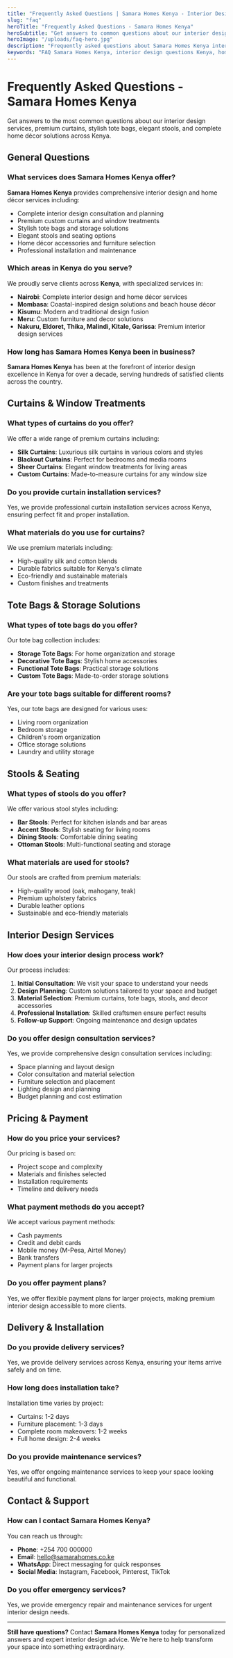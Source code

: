 ```yaml
---
title: "Frequently Asked Questions | Samara Homes Kenya - Interior Design & Home Décor Kenya"
slug: "faq"
heroTitle: "Frequently Asked Questions - Samara Homes Kenya"
heroSubtitle: "Get answers to common questions about our interior design services, curtains, tote bags, stools, and home décor solutions in Kenya"
heroImage: "/uploads/faq-hero.jpg"
description: "Frequently asked questions about Samara Homes Kenya interior design services, curtains, tote bags, stools, and home décor solutions in Nairobi, Mombasa, Kisumu, Meru, Kenya."
keywords: "FAQ Samara Homes Kenya, interior design questions Kenya, home décor questions Kenya, curtains questions Kenya, tote bags questions Kenya, stools questions Kenya, Nairobi interior design FAQ, Mombasa home décor FAQ, Kisumu curtains FAQ, Meru furniture FAQ"
---
```


# Frequently Asked Questions - Samara Homes Kenya

Get answers to the most common questions about our interior design services, premium curtains, stylish tote bags, elegant stools, and complete home décor solutions across Kenya.

## General Questions

### What services does Samara Homes Kenya offer?

**Samara Homes Kenya** provides comprehensive interior design and home décor services including:
- Complete interior design consultation and planning
- Premium custom curtains and window treatments
- Stylish tote bags and storage solutions
- Elegant stools and seating options
- Home décor accessories and furniture selection
- Professional installation and maintenance

### Which areas in Kenya do you serve?

We proudly serve clients across **Kenya**, with specialized services in:
- **Nairobi**: Complete interior design and home décor services
- **Mombasa**: Coastal-inspired design solutions and beach house décor
- **Kisumu**: Modern and traditional design fusion
- **Meru**: Custom furniture and decor solutions
- **Nakuru, Eldoret, Thika, Malindi, Kitale, Garissa**: Premium interior design services

### How long has Samara Homes Kenya been in business?

**Samara Homes Kenya** has been at the forefront of interior design excellence in Kenya for over a decade, serving hundreds of satisfied clients across the country.

## Curtains & Window Treatments

### What types of curtains do you offer?

We offer a wide range of premium curtains including:
- **Silk Curtains**: Luxurious silk curtains in various colors and styles
- **Blackout Curtains**: Perfect for bedrooms and media rooms
- **Sheer Curtains**: Elegant window treatments for living areas
- **Custom Curtains**: Made-to-measure curtains for any window size

### Do you provide curtain installation services?

Yes, we provide professional curtain installation services across Kenya, ensuring perfect fit and proper installation.

### What materials do you use for curtains?

We use premium materials including:
- High-quality silk and cotton blends
- Durable fabrics suitable for Kenya's climate
- Eco-friendly and sustainable materials
- Custom finishes and treatments

## Tote Bags & Storage Solutions

### What types of tote bags do you offer?

Our tote bag collection includes:
- **Storage Tote Bags**: For home organization and storage
- **Decorative Tote Bags**: Stylish home accessories
- **Functional Tote Bags**: Practical storage solutions
- **Custom Tote Bags**: Made-to-order storage solutions

### Are your tote bags suitable for different rooms?

Yes, our tote bags are designed for various uses:
- Living room organization
- Bedroom storage
- Children's room organization
- Office storage solutions
- Laundry and utility storage

## Stools & Seating

### What types of stools do you offer?

We offer various stool styles including:
- **Bar Stools**: Perfect for kitchen islands and bar areas
- **Accent Stools**: Stylish seating for living rooms
- **Dining Stools**: Comfortable dining seating
- **Ottoman Stools**: Multi-functional seating and storage

### What materials are used for stools?

Our stools are crafted from premium materials:
- High-quality wood (oak, mahogany, teak)
- Premium upholstery fabrics
- Durable leather options
- Sustainable and eco-friendly materials

## Interior Design Services

### How does your interior design process work?

Our process includes:
1. **Initial Consultation**: We visit your space to understand your needs
2. **Design Planning**: Custom solutions tailored to your space and budget
3. **Material Selection**: Premium curtains, tote bags, stools, and decor accessories
4. **Professional Installation**: Skilled craftsmen ensure perfect results
5. **Follow-up Support**: Ongoing maintenance and design updates

### Do you offer design consultation services?

Yes, we provide comprehensive design consultation services including:
- Space planning and layout design
- Color consultation and material selection
- Furniture selection and placement
- Lighting design and planning
- Budget planning and cost estimation

## Pricing & Payment

### How do you price your services?

Our pricing is based on:
- Project scope and complexity
- Materials and finishes selected
- Installation requirements
- Timeline and delivery needs

### What payment methods do you accept?

We accept various payment methods:
- Cash payments
- Credit and debit cards
- Mobile money (M-Pesa, Airtel Money)
- Bank transfers
- Payment plans for larger projects

### Do you offer payment plans?

Yes, we offer flexible payment plans for larger projects, making premium interior design accessible to more clients.

## Delivery & Installation

### Do you provide delivery services?

Yes, we provide delivery services across Kenya, ensuring your items arrive safely and on time.

### How long does installation take?

Installation time varies by project:
- Curtains: 1-2 days
- Furniture placement: 1-3 days
- Complete room makeovers: 1-2 weeks
- Full home design: 2-4 weeks

### Do you provide maintenance services?

Yes, we offer ongoing maintenance services to keep your space looking beautiful and functional.

## Contact & Support

### How can I contact Samara Homes Kenya?

You can reach us through:
- **Phone**: +254 700 000000
- **Email**: hello@samarahomes.co.ke
- **WhatsApp**: Direct messaging for quick responses
- **Social Media**: Instagram, Facebook, Pinterest, TikTok

### Do you offer emergency services?

Yes, we provide emergency repair and maintenance services for urgent interior design needs.

---

**Still have questions?** Contact **Samara Homes Kenya** today for personalized answers and expert interior design advice. We're here to help transform your space into something extraordinary.
